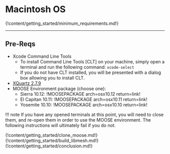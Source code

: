 # Macintosh OS

{!content/getting_started/minimum_requirements.md!}

---
## Pre-Reqs
* Xcode Command Line Tools
    * To install Command Line Tools [CLT] on your machine, simply open a terminal and run the following command: `xcode-select`
    * If you do not have CLT installed, you will be presented with a dialog box allowing you to install CLT.
* [XQuartz 2.7.9](https://dl.bintray.com/xquartz/downloads/XQuartz-2.7.9.dmg)
* MOOSE Environment package (choose one):
    * Sierra 10.12: !MOOSEPACKAGE arch=osx10.12 return=link!
    * El Capitan 10.11: !MOOSEPACKAGE arch=osx10.11 return=link!
    * Yosemite 10.10: !MOOSEPACKAGE arch=osx10.10 return=link!

!!! note
    If you have any opened terminals at this point, you will need to close them, and re-open them in order to use the MOOSE environment. The following instructions will ultimately fail if you do not.

{!content/getting_started/clone_moose.md!}
{!content/getting_started/build_libmesh.md!}
{!content/getting_started/conclusion.md!}